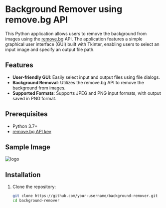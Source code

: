 # Background Remover using remove.bg API

This Python application allows users to remove the background from images using the [remove.bg](https://www.remove.bg/) API. The application features a simple graphical user interface (GUI) built with Tkinter, enabling users to select an input image and specify an output file path.

## Features
- **User-friendly GUI**: Easily select input and output files using file dialogs.
- **Background Removal**: Utilizes the remove.bg API to remove the background from images.
- **Supported Formats**: Supports JPEG and PNG input formats, with output saved in PNG format.

## Prerequisites
- Python 3.7+
- [remove.bg API key](https://www.remove.bg/api)

##  Sample Image
![logo]()
## Installation

1. Clone the repository:
   ```sh
   git clone https://github.com/your-username/background-remover.git
   cd background-remover
